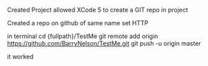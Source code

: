 Created Project
allowed XCode 5 to create a GIT repo in project

Created a repo on github of same name set HTTP

in terminal
cd {fullpath}/TestMe 
git remote add origin https://github.com/BarryNelson/TestMe.git
git push -u origin master

it worked